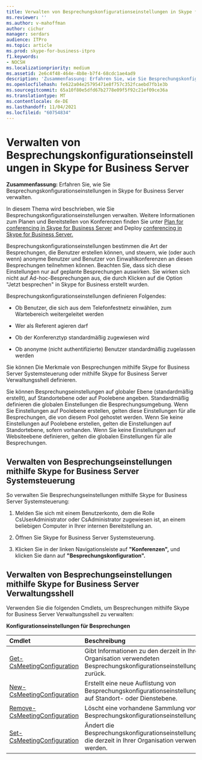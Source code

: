```yaml
---
title: Verwalten von Besprechungskonfigurationseinstellungen in Skype for Business Server
ms.reviewer: ''
ms.author: v-mahoffman
author: cichur
manager: serdars
audience: ITPro
ms.topic: article
ms.prod: skype-for-business-itpro
f1.keywords:
- NOCSH
ms.localizationpriority: medium
ms.assetid: 2e6c4f48-464e-4b8e-b7f4-68cdc1ae4ad9
description: 'Zusammenfassung: Erfahren Sie, wie Sie Besprechungskonfigurationseinstellungen in Skype for Business Server verwalten.'
ms.openlocfilehash: fe622a04e25795471e8f757c352fcaebd7fb1e3b
ms.sourcegitcommit: 65a10f80e5dfd67b2778e09f5f92c21ef09ce36a
ms.translationtype: MT
ms.contentlocale: de-DE
ms.lasthandoff: 11/04/2021
ms.locfileid: "60754834"
---
```

# <a name="manage-meeting-configuration-settings-in-skype-for-business-server"></a>Verwalten von Besprechungskonfigurationseinstellungen in Skype for Business Server
 
**Zusammenfassung:** Erfahren Sie, wie Sie Besprechungskonfigurationseinstellungen in Skype for Business Server verwalten.
  
In diesem Thema wird beschrieben, wie Sie Besprechungskonfigurationseinstellungen verwalten. Weitere Informationen zum Planen und Bereitstellen von Konferenzen finden Sie unter [Plan for conferencing in Skype for Business Server](../../plan-your-deployment/conferencing/conferencing.md) and Deploy [conferencing in Skype for Business Server.](../../deploy/deploy-conferencing/deploy-conferencing.md)
  
Besprechungskonfigurationseinstellungen bestimmen die Art der Besprechungen, die Benutzer erstellen können, und steuern, wie (oder auch wenn) anonyme Benutzer und Benutzer von Einwahlkonferenzen an diesen Besprechungen teilnehmen können. Beachten Sie, dass sich diese Einstellungen nur auf geplante Besprechungen auswirken. Sie wirken sich nicht auf Ad-hoc-Besprechungen aus, die durch Klicken auf die Option "Jetzt besprechen" in Skype for Business erstellt wurden.
  
Besprechungskonfigurationseinstellungen definieren Folgendes:
  
- Ob Benutzer, die sich aus dem Telefonfestnetz einwählen, zum Wartebereich weitergeleitet werden
    
- Wer als Referent agieren darf
    
- Ob der Konferenztyp standardmäßig zugewiesen wird
    
- Ob anonyme (nicht authentifizierte) Benutzer standardmäßig zugelassen werden
    
Sie können Die Merkmale von Besprechungen mithilfe Skype for Business Server Systemsteuerung oder mithilfe Skype for Business Server Verwaltungsshell definieren. 
  
Sie können Besprechungseinstellungen auf globaler Ebene (standardmäßig erstellt), auf Standortebene oder auf Poolebene angeben. Standardmäßig definieren die globalen Einstellungen die Besprechungsumgebung. Wenn Sie Einstellungen auf Poolebene erstellen, gelten diese Einstellungen für alle Besprechungen, die von diesem Pool gehostet werden. Wenn Sie keine Einstellungen auf Poolebene erstellen, gelten die Einstellungen auf Standortebene, sofern vorhanden. Wenn Sie keine Einstellungen auf Websiteebene definieren, gelten die globalen Einstellungen für alle Besprechungen.
  
## <a name="manage-meeting-settings-by-using-skype-for-business-server-control-panel"></a>Verwalten von Besprechungseinstellungen mithilfe Skype for Business Server Systemsteuerung

So verwalten Sie Besprechungseinstellungen mithilfe Skype for Business Server Systemsteuerung:
  
1. Melden Sie sich mit einem Benutzerkonto, dem die Rolle CsUserAdministrator oder CsAdministrator zugewiesen ist, an einem beliebigen Computer in Ihrer internen Bereitstellung an.
    
2.  Öffnen Sie Skype for Business Server Systemsteuerung.
    
3. Klicken Sie in der linken Navigationsleiste auf **"Konferenzen",** und klicken Sie dann auf **"Besprechungskonfiguration".**
    
## <a name="manage-meeting-settings-by-using-skype-for-business-server-management-shell"></a>Verwalten von Besprechungseinstellungen mithilfe Skype for Business Server Verwaltungsshell

Verwenden Sie die folgenden Cmdlets, um Besprechungen mithilfe Skype for Business Server Verwaltungsshell zu verwalten:
  
**Konfigurationseinstellungen für Besprechungen**

|**Cmdlet**|**Beschreibung**|
|:-----|:-----|
|[Get-CsMeetingConfiguration](/powershell/module/skype/get-csmeetingconfiguration?view=skype-ps) <br/> |Gibt Informationen zu den derzeit in Ihrer Organisation verwendeten Besprechungskonfigurationseinstellungen zurück.  <br/> |
|[New-CsMeetingConfiguration](/powershell/module/skype/new-csmeetingconfiguration?view=skype-ps) <br/> |Erstellt eine neue Auflistung von Besprechungskonfigurationseinstellungen auf Standort- oder Dienstebene.  <br/> |
|[Remove-CsMeetingConfiguration](/powershell/module/skype/remove-csmeetingconfiguration?view=skype-ps) <br/> |Löscht eine vorhandene Sammlung von Besprechungskonfigurationseinstellungen.  <br/> |
|[Set-CsMeetingConfiguration](/powershell/module/skype/set-csmeetingconfiguration?view=skype-ps) <br/> |Ändert die Besprechungskonfigurationseinstellungen, die derzeit in Ihrer Organisation verwendet werden.  <br/> |
